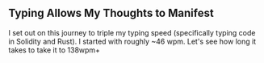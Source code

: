 ## Typing Allows My Thoughts to Manifest
I set out on this journey to triple my typing speed (specifically typing code in Solidity and Rust). I started with roughly ~46 wpm. Let's see how long it takes to take it to 138wpm+
